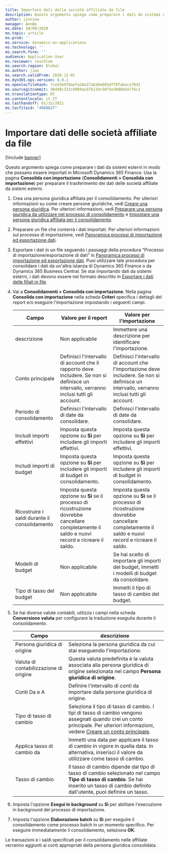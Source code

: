 ```yaml
---
title: Importare dati delle società affiliate da file
description: Questo argomento spiega come preparare i dati da sistemi esterni in modo che possano essere importati in Microsoft Dynamics 365 Finance.
author: jinniew
manager: AnnBe
ms.date: 10/09/2020
ms.topic: article
ms.prod: ''
ms.service: dynamics-ax-applications
ms.technology: ''
ms.search.form: ''
audience: Application User
ms.reviewer: roschlom
ms.search.region: Global
ms.author: jiwo
ms.search.validFrom: 2020-12-01
ms.dyn365.ops.version: 8.0.1
ms.openlocfilehash: 7ced1b970aefa20a27ab16e005dff8fabace78d1
ms.sourcegitcommit: 38d40c331c8894acb7b119c5073e3088b54776c1
ms.translationtype: HT
ms.contentlocale: it-IT
ms.lasthandoff: 01/15/2021
ms.locfileid: "4988827"
---
```

# <a name="import-subsidiary-data-from-files"></a>Importare dati delle società affiliate da file

[!include [banner](../includes/banner.md)]

Questo argomento spiega come preparare i dati da sistemi esterni in modo che possano essere importati in Microsoft Dynamics 365 Finance. Usa la pagina **Consolida con importazione** (**Consolidamenti \> Consolida con importazione**) per preparare il trasferimento dei dati delle società affiliate da sistemi esterni.

1. Crea una persona giuridica affiliata per il consolidamento. Per ulteriori informazioni su come creare persone giuridiche, vedi [Creare una persona giuridica](../../fin-ops-core/fin-ops/organization-administration/tasks/create-legal-entity.md). Per ulteriori informazioni, vedi [Preparare una persona giuridica da utilizzare nel processo di consolidamento](prepare-company-for-consolidation.md) e [Impostare una persona giuridica affiliata per il consolidamento](set-up-subsidiary-company-for-consolidation.md).

2. Preparare un file che conterrà i dati importati. Per ulteriori informazioni sul processo di importazione, vedi [Panoramica processi di importazione ed esportazione dati](../../fin-ops-core/dev-itpro/data-entities/data-import-export-job.md).
3. Esportare i dati in un file seguendo i passaggi della procedura "Processo di importazione/esportazione di dati" in [Panoramica processi di importazione ed esportazione dati](../../fin-ops-core/dev-itpro/data-entities/data-import-export-job.md). Puoi utilizzare tale procedura per consolidare i dati da un'altra istanza di Dynamics 365 Finance o da Dynamics 365 Business Central. Se stai importando dati da sistemi esterni, i dati devono essere nel formato descritto in [Esportare i dati delle filiali in file](export-subsidiary-data-to-file.md).
4. Vai a **Consolidamenti \> Consolida con importazione**. Nella pagina **Consolida con importazione** nella scheda **Criteri** specifica i dettagli del report e/o eseguire l'importazione impostando i seguenti campi.

    | Campo                                 | Valore per il report | Valore per l'importazione |
    |---------------------------------------|----------------------|----------------------|
    | descrizione                           | Non applicabile | Immettere una descrizione per identificare l'importazione. |
    | Conto principale                          | Definisci l'intervallo di account che il rapporto deve includere. Se non si definisce un intervallo, verranno inclusi tutti gli account. | Definisci l'intervallo di account che l'importazione deve includere. Se non si definisce un intervallo, verranno inclusi tutti gli account. |
    | Periodo di consolidamento                  | Definisci l'intervallo di date da consolidare. | Definisci l'intervallo di date da consolidare. |
    | Includi importi effettivi                | Imposta questa opzione su **Sì** per includere gli importi effettivi. | Imposta questa opzione su **Sì** per includere gli importi effettivi. |
    | Includi importi di budget                | Imposta questa opzione su **Sì** per includere gli importi di budget in consolidamento. | Imposta questa opzione su **Sì** per includere gli importi di budget in consolidamento. |
    | Ricostruire i saldi durante il consolidamento | Imposta questa opzione su **Sì** se il processo di ricostruzione dovrebbe cancellare completamente il saldo e nuovi record e ricreare il saldo. | Imposta questa opzione su **Sì** se il processo di ricostruzione dovrebbe cancellare completamente il saldo e nuovi record e ricreare il saldo. |
    | Modelli di budget                         | Non applicabile | Se hai scelto di importare gli importi del budget, immetti i modelli di budget da consolidare. |
    | Tipo di tasso del budget                      | Non applicabile | Immetti il tipo di tasso di cambio del budget. |

6. Se hai diverse valute contabili, utilizza i campi nella scheda **Conversione valuta** per configurare la traduzione eseguita durante il consolidamento.

    | Campo                      | descrizione |
    |----------------------------|-------------|
    | Persona giuridica di origine        | Seleziona la persona giuridica da cui stai eseguendo l'importazione. |
    | Valuta di contabilizzazione di origine | Questa valuta predefinita è la valuta associata alla persona giuridica di origine selezionata nel campo **Persona giuridica di origine**. |
    | Conti Da e A       | Definire l'intervallo di conti da importare dalla persona giuridica di origine. |
    | Tipo di tasso di cambio         | Seleziona il tipo di tasso di cambio. I tipi di tasso di cambio vengono assegnati quando crei un conto principale. Per ulteriori informazioni, vedere [Creare un conto principale](tasks/create-main-account.md). |
    | Applica tasso di cambio da   | Immetti una data per applicare il tasso di cambio in vigore in quella data. In alternativa, inserisci il valore da utilizzare come tasso di cambio. |
    | Tasso di cambio              | Il tasso di cambio dipende dal tipo di tasso di cambio selezionato nel campo **Tipo di tasso di cambio**. Se hai inserito un tasso di cambio definito dall'utente, puoi definire un tasso. |

7. Imposta l'opzione **Esegui in background** su **Sì** per abilitare l'esecuzione in background del processo di importazione.
8. Imposta l'opzione **Elaborazione batch** su **Sì** per eseguire il consolidamento come processo batch in un momento specifico. Per eseguire immediatamente il consolidamento, seleziona **OK**. 

Le transazioni e i saldi specificati per il consolidamento nelle affiliate verranno aggiunti ai conti appropriati della persona giuridica consolidata.
